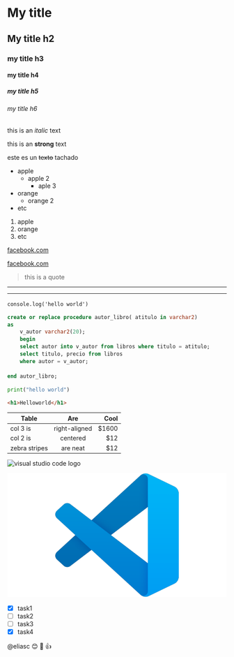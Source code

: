 <!-- HEADINGS -->

# My title
## My title h2
### my title h3
#### my title h4
##### my title h5
###### my title h6

<!-- ITALIC -->

this is an *italic* text 

<!-- STRONG -->
this is an **strong** text

<!-- STRIKETHROUGH -->
este es un ~~texto~~ tachado


<!-- UL -->
* apple
    * apple 2
        * aple 3
* orange
    * orange 2
* etc

1. apple
2. orange
3. etc

[facebook.com](https://www.facebook.com/)

[facebook.com](https://www.facebook.com/ "Custom Title")

<!--cita -->
> this is a quote

---
___

`console.log('hello world')`

<!-- bloque de codigo-->

```sql
create or replace procedure autor_libro( atitulo in varchar2)
as
    v_autor varchar2(20);
    begin
    select autor into v_autor from libros where titulo = atitulo; 
    select titulo, precio from libros  
    where autor = v_autor; 

end autor_libro;
 ```

 ``` python
 print("hello world")

 ```


  ``` html
<h1>Helloworld</h1>

 ```

 <!--tablas -->

 | Table            | Are               |   Cool   |
 | -----------------| :----------------:| --------:|
 | col 3 is         | right-aligned     |  $1600   |
 | col 2 is         | centered          |  $12     | 
 | zebra stripes         | are neat     |  $12     | 

 ![visual studio code logo](https://www.solucionex.com/sites/default/files/posts/imagen/vscode-800x450.png)

  ![visual studio code logo](vscode.png "vscode logo")


  <!-- github markdown-->
  * [x] task1
  * [ ] task2
  * [ ] task3
  * [x] task4

  @eliasc :blush:  :muscle:  :+1:
